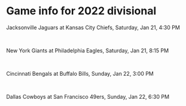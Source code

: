 # Game info for 2022 divisional

Jacksonville Jaguars at Kansas City Chiefs, Saturday, Jan 21, 4:30 PM


<br/>

New York Giants at Philadelphia Eagles, Saturday, Jan 21, 8:15 PM


<br/>

Cincinnati Bengals at Buffalo Bills, Sunday, Jan 22, 3:00 PM


<br/>

Dallas Cowboys at San Francisco 49ers, Sunday, Jan 22, 6:30 PM


